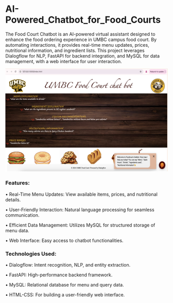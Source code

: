 # AI-Powered_Chatbot_for_Food_Courts

The Food Court Chatbot is an AI-powered virtual assistant designed to enhance the food ordering experience in UMBC campus food court. By automating interactions, it provides real-time menu updates, prices, nutritional information, and ingredient lists. This project leverages Dialogflow for NLP, FastAPI for backend integration, and MySQL for data management, with a web interface for user interaction.

![image alt](https://github.com/Tauseef-09/AI-Powered_Chatbot_for_Food_Courts/blob/main/Web_Interface_Image.png?raw=true)

### Features:

•	Real-Time Menu Updates: View available items, prices, and nutritional details.

•	User-Friendly Interaction: Natural language processing for seamless communication.

•	Efficient Data Management: Utilizes MySQL for structured storage of menu data.

•	Web Interface: Easy access to chatbot functionalities.

### Technologies Used:

•	Dialogflow: Intent recognition, NLP, and entity extraction.

•	FastAPI: High-performance backend framework.

•	MySQL: Relational database for menu and query data.

•	HTML-CSS: For building a user-friendly web interface.

